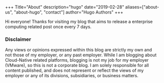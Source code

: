+++
Title="About"
description="hugo"
date="2019-02-28"
aliases=["about-us", "about-hugo", "contact"]
author="Hugo Authors"
+++

Hi everyone! Thanks for visiting my blog that aims to release a enterprise computing related post once every 7 days. 


### Disclaimer
Any views or opinions expressed within this blog are strictly my own and not those of my employer, or any past employer. While I am blogging about Cloud-Native related platforms, blogging is not my job for my employer (VMware), so this is not a corporate blog. I am solely responsible for all content published, and does not represent or reflect the views of my employer or any of its divisions, subsidiaries, or business matters.
